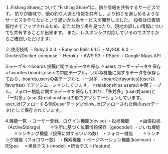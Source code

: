 １.Fishing Shareについて
"Fishing Share"は、釣り情報を共有するサービスです。
釣りが趣味で、他の釣り人達と情報を共有し、より釣りを楽しめるようなサービスを作りたいという思いから本サービスを開発しました。
投稿は位置情報付きでアップされるため、新たな釣り場を見つたり、現地の詳しい情報についても共有することが出来ます。
また、レスポンシブ対応しているのでスマホからご確認いただけます。

２.使用技術
・Ruby 3.0.3
・Ruby on Rails 6.1.5
・MySQL 8.0
・Docker/Docker-compose
・Heroku
・AWS S3
・RSpec
・Google Maps API

3.テーブル
  ⚪︎boards
    投稿に関するデータを保存
  ⚪︎users
    ユーザーデータを保存
  ⚪︎favorites
    boards,usersの中間テーブル。いいね機能に関するデータを保存しており、boards,usersの各テーブルと「一対多」(board対favorites)(user対favorites)
    でアソシエーションしています。
  ⚪︎relationships
    usersの中間テーブル。フォロー機能に関するデータを保存しており、「多対多」(user対user)と「一対多」(user対relationships)の形でアソシエーションしています。
    user_id(フォローする側のuserデータ),follow_id(フォローされた側のuserデータ)として保存されています。

4.機能一覧
・ユーザー登録、ログイン機能(devise)
・投稿機能
　　⚪︎画像投稿（ActiveStorage)
　　⚪︎住所に基づく位置情報保存（geocoder)
・いいね機能
　　⚪︎ランキング機能（投稿に対するいいね数）
・フォロー機能
　　⚪︎ランキング機能（フォロワー数）
・検索機能
・ページネーション機能(kaminari)
・RSpec
  　⚪︎単体テスト(model)
    ⚪︎統合テスト(feature)

